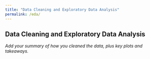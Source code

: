 ```yaml
---
title: "Data Cleaning and Exploratory Data Analysis"
permalink: /eda/
---
```


## Data Cleaning and Exploratory Data Analysis

*Add your summary of how you cleaned the data, plus key plots and takeaways.*
